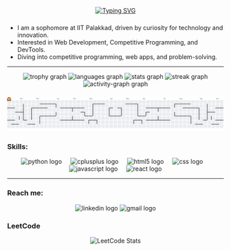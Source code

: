 <!-- Profile README for kiran-8287 -->

<!-- Typing SVG -->
<p align="center">
  <a href="https://git.io/typing-svg">
    <img src="https://readme-typing-svg.demolab.com?font=Fira+Code&size=24&pause=1000&color=90D5FF&center=true&vCenter=true&width=520&lines=Howdy!;I'm+Kiran" alt="Typing SVG" />
  </a>
</p>


###
- I am a sophomore at IIT Palakkad, driven by curiosity for technology and innovation. 
- Interested in Web Development, Competitive Programming, and DevTools.  
- Diving into competitive programming, web apps, and problem-solving.

---
<div align="center">
  <img src="https://github-profile-trophy.vercel.app?username=kiran-8287&theme=kimbie_dark&column=-1&row=2&margin-w=8&margin-h=4&no-bg=true&no-frame=true&order=4" height="150" alt="trophy graph"  />
  <img src="https://github-readme-stats.vercel.app/api/top-langs?username=kiran-8287&locale=en&hide_title=false&layout=compact&card_width=320&langs_count=6&theme=react&hide_border=false&order=2" height="150" alt="languages graph"  />
  <img src="https://github-readme-stats.vercel.app/api?username=kiran-8287&hide_title=false&hide_rank=false&show_icons=true&include_all_commits=true&count_private=true&disable_animations=false&theme=react&locale=en&hide_border=false&order=1" height="150" alt="stats graph"  />
  <img src="https://streak-stats.demolab.com?user=kiran-8287&locale=en&mode=daily&theme=react&hide_border=false&border_radius=5&order=3" height="150" alt="streak graph"  />
  <img src="https://github-readme-activity-graph.vercel.app/graph?username=kiran-8287&radius=16&theme=react&area=true&order=5&hide_border=true&custom_title=My%20Contributions" height="300" alt="activity-graph graph"  />
</div>

###

<picture>
  <source media="(prefers-color-scheme: dark)" srcset="https://raw.githubusercontent.com/kiran-8287/kiran-8287/output/pacman-contribution-graph-dark.svg">
  <source media="(prefers-color-scheme: light)" srcset="https://raw.githubusercontent.com/kiran-8287/kiran-8287/output/pacman-contribution-graph.svg">
  <img alt="pacman contribution graph" src="https://raw.githubusercontent.com/kiran-8287/kiran-8287/output/pacman-contribution-graph.svg">
</picture>


### Skills:
<div align="center">
  <img src="https://cdn.jsdelivr.net/gh/devicons/devicon/icons/python/python-original.svg" height="40" alt="python logo"  />
  <img width="12" />
  <img src="https://cdn.jsdelivr.net/gh/devicons/devicon/icons/cplusplus/cplusplus-original.svg" height="40" alt="cplusplus logo"  />
  <img width="12" />
  <img src="https://cdn.jsdelivr.net/gh/devicons/devicon/icons/html5/html5-original.svg" height="40" alt="html5 logo"  />
  <img width="12" />
  <img src="https://cdn.jsdelivr.net/gh/devicons/devicon/icons/css3/css3-original.svg" height="40" alt="css logo"  />
  <img width="12" />
  <img src="https://cdn.jsdelivr.net/gh/devicons/devicon/icons/javascript/javascript-original.svg" height="40" alt="javascript logo"  />
  <img width="12" />
  <img src="https://cdn.jsdelivr.net/gh/devicons/devicon/icons/react/react-original.svg" height="40" alt="react logo"  />
</div>

---

### Reach me:
<div align="center">
  <img src="https://raw.githubusercontent.com/maurodesouza/profile-readme-generator/master/src/assets/icons/social/linkedin/default.svg" width="52" height="40" alt="linkedin logo"  />
  <img src="https://raw.githubusercontent.com/maurodesouza/profile-readme-generator/master/src/assets/icons/social/gmail/default.svg" width="52" height="40" alt="gmail logo"  />
</div>


### LeetCode
<div align="center">
  <img src="https://leetcard.jacoblin.cool/kiran_2166?theme=dark&font=Fira%20Code&ext=contest" alt="LeetCode Stats" />
</div>


